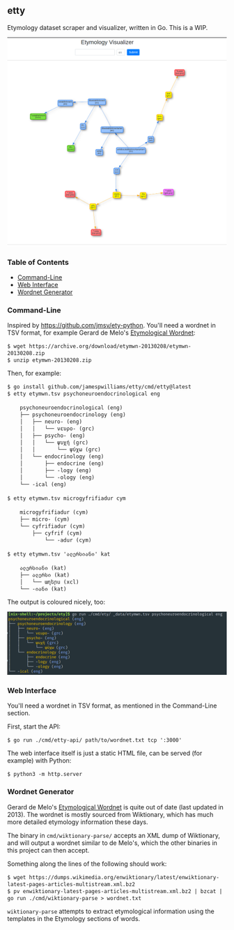 ## etty

Etymology dataset scraper and visualizer, written in Go. This is a WIP.

![Screenshot of Web Interface](https://raw.githubusercontent.com/jamespwilliams/etty/master/_assets/web.png)

### Table of Contents

- [Command-Line](#command-line)
- [Web Interface](#web-interface)
- [Wordnet Generator](#wordnet-generator)

### Command-Line

Inspired by https://github.com/jmsv/ety-python. You'll need a wordnet in TSV
format, for example Gerard de Melo's [Etymological Wordnet](http://etym.org/):

```console
$ wget https://archive.org/download/etymwn-20130208/etymwn-20130208.zip
$ unzip etymwn-20130208.zip
```

Then, for example:

```console
$ go install github.com/jamespwilliams/etty/cmd/etty@latest
$ etty etymwn.tsv psychoneuroendocrinological eng

    psychoneuroendocrinological (eng)
    ├── psychoneuroendocrinology (eng)
    │   ├── neuro- (eng)
    │   │   └── νευρο- (grc)
    │   ├── psycho- (eng)
    │   │   └── ψυχή (grc)
    │   │       └── ψύχω (grc)
    │   └── endocrinology (eng)
    │       ├── endocrine (eng)
    │       ├── -logy (eng)
    │       └── -ology (eng)
    └── -ical (eng)

$ etty etymwn.tsv microgyfrifiadur cym

    microgyfrifiadur (cym)
    ├── micro- (cym)
    └── cyfrifiadur (cym)
        ├── cyfrif (cym)
            └── -adur (cym)

$ etty etymwn.tsv 'ალერსიანი' kat

    ალერსიანი (kat)
    ├── ალერსი (kat)
    │   └── աղերս (xcl)
    └── -იანი (kat)
```

The output is coloured nicely, too:

![Screenshot of CLI](https://raw.githubusercontent.com/jamespwilliams/etty/master/_assets/cli.png)

### Web Interface

You'll need a wordnet in TSV format, as mentioned in the Command-Line section.

First, start the API:

```console
$ go run ./cmd/etty-api/ path/to/wordnet.txt tcp ':3000'
```

The web interface itself is just a static HTML file, can be served (for example)
with Python:

```console
$ python3 -m http.server
```

### Wordnet Generator

Gerard de Melo's [Etymological Wordnet](http://etym.org/)
is quite out of date (last updated in 2013). The wordnet is mostly sourced from
Wiktionary, which has much more detailed etymology information these days.

The binary in `cmd/wiktionary-parse/` accepts an XML dump of Wiktionary, and
will output a wordnet similar to de Melo's, which the other binaries in this
project can then accept.

Something along the lines of the following should work:

```console
$ wget https://dumps.wikimedia.org/enwiktionary/latest/enwiktionary-latest-pages-articles-multistream.xml.bz2
$ pv enwiktionary-latest-pages-articles-multistream.xml.bz2 | bzcat | go run ./cmd/wiktionary-parse > wordnet.txt
```

`wiktionary-parse` attempts to extract etymological information using the
templates in the Etymology sections of words.
